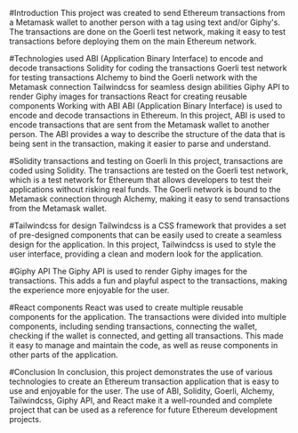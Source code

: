 #Introduction
This project was created to send Ethereum transactions from a Metamask wallet to another person with a tag using text and/or Giphy's. The transactions are done on the Goerli test network, making it easy to test transactions before deploying them on the main Ethereum network.

#Technologies used
ABI (Application Binary Interface) to encode and decode transactions
Solidity for coding the transactions
Goerli test network for testing transactions
Alchemy to bind the Goerli network with the Metamask connection
Tailwindcss for seamless design abilities
Giphy API to render Giphy images for transactions
React for creating reusable components
Working with ABI
ABI (Application Binary Interface) is used to encode and decode transactions in Ethereum. In this project, ABI is used to encode transactions that are sent from the Metamask wallet to another person. The ABI provides a way to describe the structure of the data that is being sent in the transaction, making it easier to parse and understand.

#Solidity transactions and testing on Goerli
In this project, transactions are coded using Solidity. The transactions are tested on the Goerli test network, which is a test network for Ethereum that allows developers to test their applications without risking real funds. The Goerli network is bound to the Metamask connection through Alchemy, making it easy to send transactions from the Metamask wallet.

#Tailwindcss for design
Tailwindcss is a CSS framework that provides a set of pre-designed components that can be easily used to create a seamless design for the application. In this project, Tailwindcss is used to style the user interface, providing a clean and modern look for the application.

#Giphy API
The Giphy API is used to render Giphy images for the transactions. This adds a fun and playful aspect to the transactions, making the experience more enjoyable for the user.

#React components
React was used to create multiple reusable components for the application. The transactions were divided into multiple components, including sending transactions, connecting the wallet, checking if the wallet is connected, and getting all transactions. This made it easy to manage and maintain the code, as well as reuse components in other parts of the application.

#Conclusion
In conclusion, this project demonstrates the use of various technologies to create an Ethereum transaction application that is easy to use and enjoyable for the user. The use of ABI, Solidity, Goerli, Alchemy, Tailwindcss, Giphy API, and React make it a well-rounded and complete project that can be used as a reference for future Ethereum development projects.
